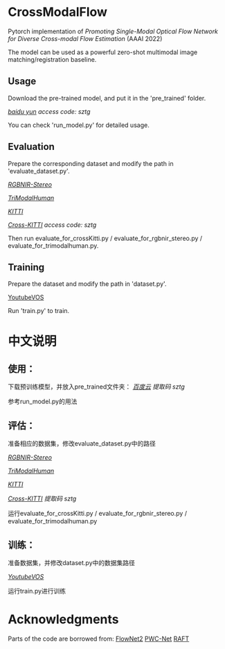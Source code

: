 # CrossModalFlow
Pytorch implementation of *Promoting Single-Modal Optical Flow Network for Diverse Cross-modal Flow Estimation* (AAAI 2022)

The model can be used as a powerful zero-shot multimodal image matching/registration baseline.

## Usage
Download the pre-trained model, and put it in the 'pre_trained' folder.

*[baidu yun](https://pan.baidu.com/s/17wM6IaJPp-Loxj0N7IzsQg) access code: sztg*

You can check 'run_model.py' for detailed usage.

## Evaluation
Prepare the corresponding dataset and modify the path in 'evaluate_dataset.py'.

*[RGBNIR-Stereo](http://platformpgh.cs.cmu.edu/tzhi/RGBNIRStereoRelease/rgbnir_stereo/)*

*[TriModalHuman](https://www.kaggle.com/aalborguniversity/trimodal-people-segmentation)*

*[KITTI](http://www.cvlibs.net/datasets/kitti/eval_stereo_flow.php?benchmark=flow)*

*[Cross-KITTI](https://pan.baidu.com/s/17wM6IaJPp-Loxj0N7IzsQg) access code: sztg*

Then run evaluate_for_crossKitti.py / evaluate_for_rgbnir_stereo.py / evaluate_for_trimodalhuman.py.

## Training
Prepare the dataset and modify the path in 'dataset.py'.

[YoutubeVOS](https://youtube-vos.org/dataset/)

Run 'train.py' to train.


# 中文说明
## 使用：
下载预训练模型，并放入pre_trained文件夹：
 *[百度云](https://pan.baidu.com/s/17wM6IaJPp-Loxj0N7IzsQg) 提取码 sztg*

参考run_model.py的用法


## 评估：
准备相应的数据集，修改evaluate_dataset.py中的路径

*[RGBNIR-Stereo](http://platformpgh.cs.cmu.edu/tzhi/RGBNIRStereoRelease/rgbnir_stereo/)*

*[TriModalHuman](https://www.kaggle.com/aalborguniversity/trimodal-people-segmentation)*

*[KITTI](http://www.cvlibs.net/datasets/kitti/eval_stereo_flow.php?benchmark=flow)*

*[Cross-KITTI](https://pan.baidu.com/s/17wM6IaJPp-Loxj0N7IzsQg) 提取码 sztg*

运行evaluate_for_crossKitti.py / evaluate_for_rgbnir_stereo.py / evaluate_for_trimodalhuman.py


## 训练：
准备数据集，并修改dataset.py中的数据集路径

*[YoutubeVOS](https://youtube-vos.org/dataset/)*

运行train.py进行训练

# Acknowledgments
Parts of the code are borrowed from: 
[FlowNet2](https://github.com/NVIDIA/flownet2-pytorch) 
[PWC-Net](https://github.com/NVlabs/PWC-Net)
[RAFT](https://github.com/princeton-vl/RAFT)

